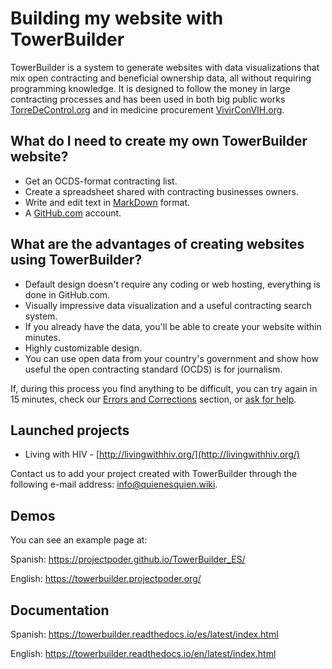 # Building my website with TowerBuilder

TowerBuilder is a system to generate websites with data visualizations that mix open contracting and beneficial ownership data, all without requiring programming knowledge. It is designed to follow the money in large contracting processes and has been used in both big public works [TorreDeControl.org](https://torredecontrol.projectpoder.org/) and in medicine procurement [VivirConVIH.org](http://livingwithhiv.org/).

## What do I need to create my own TowerBuilder website?

- Get an OCDS-format contracting list.
- Create a spreadsheet shared with contracting businesses owners.
- Write and edit text in [MarkDown](https://guides.github.com/features/mastering-markdown/) format.
- A [GitHub.com](https://github.com/) account.

## What are the advantages of creating websites using TowerBuilder?

- Default design doesn't require any coding or web hosting, everything is done in GitHub.com.
- Visually impressive data visualization and a useful contracting search system.
- If you already have the data, you'll be able to create your website within minutes.
- Highly customizable design.
- You can use open data from your country's government and show how useful the open contracting standard (OCDS) is for journalism.

If, during this process you find anything to be difficult, you can try again in 15 minutes, check our [Errors and Corrections](https://towerbuilder.readthedocs.io/en/latest/C3/Seccion1.html) section, or [ask for help](https://towerbuilder.readthedocs.io/en/latest/C3/Seccion1.html#i-have-another-issue).

## Launched projects

- Living with HIV - [http://livingwithhiv.org/](http://livingwithhiv.org/)

Contact us to add your project created with TowerBuilder through the following e-mail address: <info@quienesquien.wiki>.

## Demos
You can see an example page at:

Spanish: <https://projectpoder.github.io/TowerBuilder_ES/>

English: <https://towerbuilder.projectpoder.org/>

## Documentation

Spanish: <https://towerbuilder.readthedocs.io/es/latest/index.html>

English: <https://towerbuilder.readthedocs.io/en/latest/index.html>